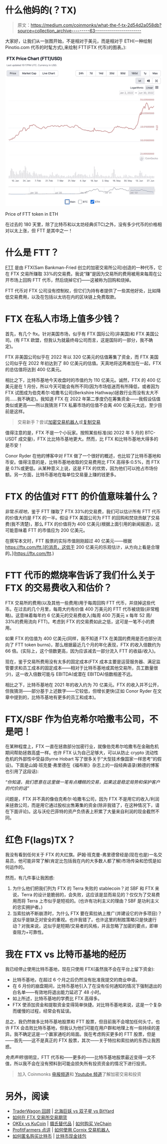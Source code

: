 # 什么他妈的(？TX)

> 原文：<https://medium.com/coinmonks/what-the-f-tx-2d54d2a058db?source=collection_archive---------63----------------------->

大家好，让我们从一张图开始，不是相对于美元，而是相对于 ETH(一种绘制 Pinotio.com 代币的时髦方式),来绘制 FTT(FTX 代币)的图表。):

![](img/109b3d34f4dca2c69298cf618e4258ae.png)

Price of FTT token in ETH

在过去的 180 天里，除了比特币和以太坊经典(ETC)之外，没有多少代币的价格相对以太上涨，但 FTT 是其中之一！

# 什么是 FTT？

[FTT](http://ftx.com/ftt) 是由 FTX(Sam Bankman-Fried 创立的加密交易所公司)创造的一种代币，它在 FTX 交易所赚取 33%的交易费。我说“赚”是因为交易所的费用被用来每周在公开市场上回购 FTT 代币，然后烧掉它们——这被称为回购和烧掉。

FTT 代币对 FTX 公司没有控制权，但它们为持有者提供了一些其他好处，比如降低交易费用，以及在包括以太坊在内的区块链上免费取款。

# FTX 在私人市场上值多少钱？

首先，有几个 ftx。针对美国市场，似乎有 FTX 国际公司(非美国)和 FTX 美国公司。(有 FTX 欧盟，但我认为就最终母公司而言，这是国际的一部分，我不确定)。

FTX 非美国公司似乎在 2022 年以 320 亿美元的估值筹集了资金，而 FTX 美国公司似乎在 2022 年初达到了 80 亿美元的估值。天真地将这两者加在一起，FTX 的总估值将达到 400 亿美元。

相比之下，比特币基地今天收盘时的市值约为 110 亿美元。诚然，FTX 的 400 亿美元是在 1 月份，所以今天可能会有所不同(因为市场低迷而有所降低，或者因为 FTX 试图成为伯克希尔·哈撒韦公司(Berkshire Hathway)拯救行业而没有太大不同……我不确定)。我知道 FTX 在 2022 年第二季度仍在筹集资金——我假设估值类似或更高——所以我猜测 FTX 私募市场的估值不会离 400 亿美元太远，至少目前是这样。

> 交易新手？尝试[加密交易机器人](/coinmonks/crypto-trading-bot-c2ffce8acb2a)或[复制交易](/coinmonks/top-10-crypto-copy-trading-platforms-for-beginners-d0c37c7d698c)

值得注意的是，FTX 不是一个小玩家。按照某些标准(如 2022 年 5 月的 BTC-USDT 成交量)，FTX 比比特币基地更大。然而，比 FTX 和比特币基地大得多的是币安！

Conor Ryder 在他的博客中对 FTX 做了一个很好的概述，也比较了比特币基地和币安。值得注意的是，比特币基地收取的交易费用比 FTX 高得多:0.5%，而 FTX 是 0.1%或更低。从某种意义上说，这是 FTX 的优势，因为他们可以抢占市场份额。另一方面，比特币基地在每单位交易量上赚的钱更多。

# FTX 的估值对 FTT 的价值意味着什么？

非常*乐观地*，鉴于 FTT 赚取了 FTX 33%的交易费，我们可以估计所有 FTT 代币的价值大约是 FTX 的一半。假设 FTX 美国公司为 FTT 的回购和焚烧贡献了交易费(我不清楚)，那么 FTX 的价值将为 400 亿美元(根据上面引用的新闻报道)，这可能意味着 FTT 的市值应为 200 亿美元。

在撰写本文时，FTT 股票的实际市值刚刚超过 40 亿美元——根据 https://ftx.com/ftt.[的消息，这低于 200 亿美元的乐观估计，从方向上看是合理的。](https://ftx.com/ftt.)

# FTT 代币的燃烧率告诉了我们什么关于 FTX 的交易费收入和估价？

FTX 交易所的费用(以及其他一些费用)用于每周回购 FTT 代币，并烧掉这些代币。在过去的几个月里，每周大约有价值 400 万美元的 FTT 代币被烧毁(非常粗略)。这意味着每年约 6 亿美元的交易费收入(每周 400 万美元 x 每年 52 周/ 33%的费用流向 FTT)。考虑到 FTX 的交易费如此之低，这可是一笔不小的费用。

如果 FTX 的估值为 400 亿美元(同样，我不知道 FTX 在美国的费用是否也部分流向了 FTT token burns)，那么根据最近几个月的年化表现，FTX 的收入倍数约为 66 倍。(实际上，这个倍数更高，因为应该减去一部分流入 FTT 的收益/收入)。

现在，鉴于交易所费用没有太多的固定成本(FTX 成本主要是运营服务器、满足监管要求和员工成本的固定成本——相对于比特币基地或其他交易所，员工数量很少)，这一收入倍数可能与 EBITDA(或潜在 EBITDA)倍数相差不远。

相比之下，比特币基地在 2021 年的收入约为 70 亿美元。FTX 的收入并不公开，但我猜测——部分基于上述数字——它较低，但增长更快(正如 Conor Ryder 在文章中提到的，比特币基地有更多的员工和成本)。

# FTX/SBF 作为伯克希尔哈撒韦公司，不是吧！

在某种程度上，FTX 一直在拯救部分加密行业，就像伯克希尔哈撒韦在金融危机期间帮助拯救高盛一样。也许 FTX 认为自己足够大，可以从防止 crypto 流动性危机的外部性中受益(Byrne Hobart 写了很多关于“大型技术像国家一样思考”的假设)。下面是山姆·班克曼·弗里德在《福布斯》杂志上的一段经典语录(赖德的博客也引用了这段话):

*“你知道，我们愿意在这里做一笔有点糟糕的交易，如果这是稳定局势和保护客户的代价的话”*

问题是，FTX 并不真的像伯克希尔·哈撒韦公司，因为 FTX 不是用它的收入/利润来拯救公司，而是用它通过股权出售筹集的资金(除非我错了，在这种情况下，请在下面评论)。这与沃伦巴菲特的资产负债表上积累了大量来自利润的现金截然不同。

# 红色 F(lags)TX？

我没有看到任何关于 FTX 的大红旗。萨姆·班克曼-弗里德曾经是(现在也是)一名交易员，他可能非常了解(肯定比包括我在内的大多数人都了解)市场传染和恐慌是如何运作的。

然而，有几件事让我困惑:

1.  为什么他们把我们列为 FTX 的 Terra 失败的 stablecoin？对 SBF 和 FTX 来说，Terra 的设计是脆弱的，会失败，这应该是显而易见的？仅仅为了交易费用而将 Terra 上市似乎是短视的。(也许有功利主义的理由？SBF 是功利主义的忠实拥护者。)
2.  当索拉纳不断崩溃时，为什么 FTX 要在索拉纳上推广(并建设它的许多项目)？这似乎是缺乏对安全的重视。也许我错了。也许这里的制胜策略只是快速行动？对我来说，这似乎是短期/交易者的风格，并且忽略了加密的要点，即审查阻力+可靠性。

# 我在 FTX vs 比特币基地的经历

我已经停止使用比特币基地，现在只使用 FTX(虽然我不会在平台上留下资金):

*   比特币基地，在超过 6 个月之后仍然没有批准我提交的商业申请。
*   在 6 月份的崩盘期间，比特币基地引入了在没有任何通知的情况下强制退出的白名单——有效地将退出能力延迟了 48 小时。
*   如上所述，比特币基地的学费比 FTX 高得多。
*   FTX 使添加资金和提取资金变得简单快捷。对比特币基地来说，这是一个复杂而缓慢的过程，经常会有延误。

总之，我仍然做多比特币基地股票和 FTT 股票，但目前我不会增加任何头寸。也许 FTX 会击败比特币基地，但我认为他们可能在用户群和地理上有一些持续的差异。我不确定这是一个赢家通吃的局面。我在考虑购买更多的 FTT 股票，但是——首先——这不是真正的 FTX 股票，其次——关于特拉和索拉纳的东西让我困惑。

*免责声明*:很明显，FTT 代币和——更多的——比特币基地股票最近变得一文不值，所以我不会在没有预料到可能会损失所有投资资金的情况下进行投资。

> 加入 Coinmonks [电报频道](https://t.me/coincodecap)和 [Youtube 频道](https://www.youtube.com/c/coinmonks/videos)了解加密交易和投资

# 另外，阅读

*   [TraderWagon 回顾](https://coincodecap.com/traderwagon-review) | [北海巨妖 vs 双子星 vs BitYard](https://coincodecap.com/kraken-vs-gemini-vs-bityard)
*   [如何在 FTX 交易所交易期货](https://coincodecap.com/ftx-futures-trading)
*   [OKEx vs KuCoin](https://coincodecap.com/okex-kucoin) | [摄氏替代品](https://coincodecap.com/celsius-alternatives) | [如何购买 VeChain](https://coincodecap.com/buy-vechain)
*   [ProfitFarmers 点评](https://coincodecap.com/profitfarmers-review) | [如何使用 Cornix 交易机器人](https://coincodecap.com/cornix-trading-bot)
*   [如何匿名购买比特币](https://coincodecap.com/buy-bitcoin-anonymously) | [比特币现金钱包](https://coincodecap.com/bitcoin-cash-wallets)